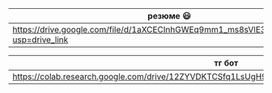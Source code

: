 | резюме 😃 |
| ---------- |
| https://drive.google.com/file/d/1aXCECInhGWEq9mm1_ms8sVlE3JnnQXEg/view?usp=drive_link |

|тг бот|
| -------- |
| https://colab.research.google.com/drive/12ZYVDKTCSfq1LsUgH9HZnrHP0YqL6_aH#scrollTo=Vsx5ZGO88lmM |
